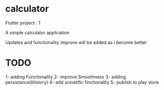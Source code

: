 # calculator
Flutter project : 1

A simple calculator application 

Updates and functionality improve will be added as i become better 
# TODO
1- adding Functionality
2- improve Smoothness
3- adding persistance(History)
4- add scinetific finctionality
5- publish to play store